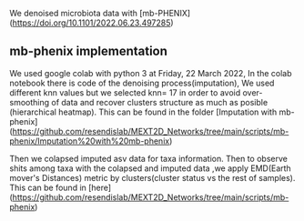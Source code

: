
We denoised microbiota data with [mb-PHENIX]  (https://doi.org/10.1101/2022.06.23.497285) 
## mb-phenix implementation

We used google colab with python 3 at Friday, 22 March 2022,
In the colab notebook there is code of the denoising process(imputation), We used different knn values but we  selected knn= 17 in order to avoid over-smoothing of data and recover clusters structure as much as posible (hierarchical heatmap). This can be found in the folder [Imputation with mb-phenix] (https://github.com/resendislab/MEXT2D_Networks/tree/main/scripts/mb-phenix/Imputation%20with%20mb-phenix)

Then we colapsed imputed asv data for taxa information. Then to observe shits among taxa with the colapsed and imputed data 
,we apply EMD(Earth mover's Distances) metric by clusters(cluster status vs the rest of samples). This can be found in [here] (https://github.com/resendislab/MEXT2D_Networks/tree/main/scripts/mb-phenix)


